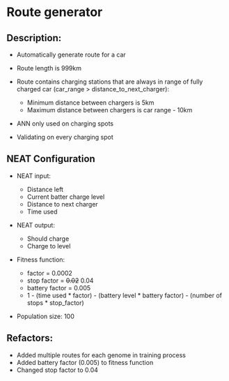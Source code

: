 # Route generator

## Description:
- Automatically generate route for a car
- Route length is 999km
- Route contains charging stations that are always in range of fully charged car (car_range > distance_to_next_charger):

  - Minimum distance between chargers is 5km
  - Maximum distance between chargers is car range - 10km
- ANN only used on charging spots
- Validating on every charging spot

## NEAT Configuration
- NEAT input:
  - Distance left
  - Current batter charge level
  - Distance to next charger
  - Time used


- NEAT output:
  - Should charge
  - Charge to level


- Fitness function:
  - factor = 0.0002
  - stop factor = ~~0.02~~ 0.04
  - battery factor = 0.005
  - 1 - (time used * factor) - (battery level * battery factor) - (number of stops * stop_factor)


- Population size: 100 


## Refactors:
- Added multiple routes for each genome in training process
- Added battery factor (0.005) to fitness function
- Changed stop factor to 0.04